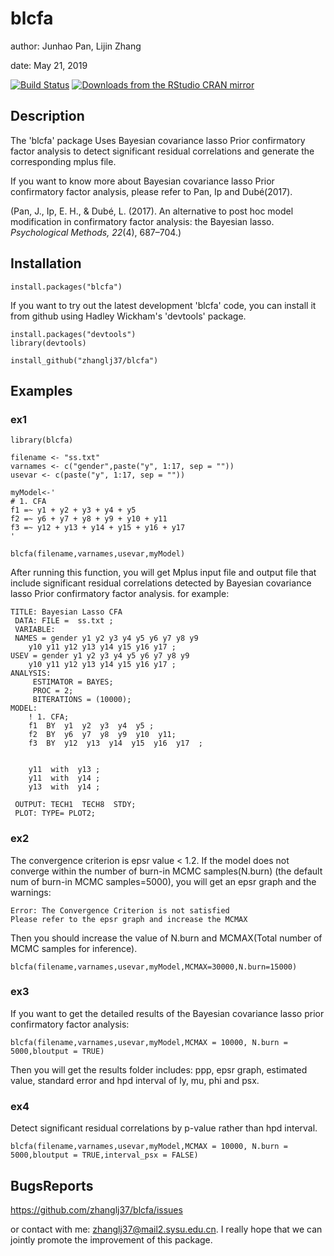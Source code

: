 
# blcfa
author: Junhao Pan, Lijin Zhang

date: May 21, 2019


[![Build Status](https://travis-ci.org/zhanglj37/blcfa.svg)](https://travis-ci.org/zhanglj37/blcfa)
[![Downloads from the RStudio CRAN mirror](http://cranlogs.r-pkg.org/badges/blcfa)](https://cran.r-project.org/package=blcfa)

## Description
The 'blcfa' package Uses Bayesian covariance lasso Prior confirmatory factor analysis to detect significant residual correlations and generate the corresponding mplus file.

If you want to know more about Bayesian covariance lasso Prior confirmatory factor analysis, please refer to Pan, Ip and Dubé(2017).

(Pan, J., Ip, E. H., & Dubé, L. (2017). An alternative to post hoc model modification in confirmatory factor analysis: the Bayesian lasso. *Psychological Methods, 22*(4), 687–704.)

## Installation
```
install.packages("blcfa")
```

If you want to try out the latest development 'blcfa' code, you can install it  from github using Hadley Wickham's 'devtools' package. 

```
install.packages("devtools")
library(devtools)

install_github("zhanglj37/blcfa")
```


## Examples

### ex1

```
library(blcfa)

filename <- "ss.txt" 
varnames <- c("gender",paste("y", 1:17, sep = ""))
usevar <- c(paste("y", 1:17, sep = ""))

myModel<-'   
# 1. CFA
f1 =~ y1 + y2 + y3 + y4 + y5 
f2 =~ y6 + y7 + y8 + y9 + y10 + y11
f3 =~ y12 + y13 + y14 + y15 + y16 + y17  
'

blcfa(filename,varnames,usevar,myModel)
```

After running this function, you will get Mplus input file and output file  that include significant residual correlations detected by Bayesian covariance lasso Prior confirmatory factor analysis. for example:
```
TITLE: Bayesian Lasso CFA
 DATA: FILE =  ss.txt ; 
 VARIABLE:
 NAMES = gender y1 y2 y3 y4 y5 y6 y7 y8 y9 
	y10 y11 y12 y13 y14 y15 y16 y17 ;
USEV = gender y1 y2 y3 y4 y5 y6 y7 y8 y9 
	y10 y11 y12 y13 y14 y15 y16 y17 ;
ANALYSIS:
	 ESTIMATOR = BAYES;
	 PROC = 2;
	 BITERATIONS = (10000);
MODEL:
	! 1. CFA;
	f1  BY  y1  y2  y3  y4  y5 ;
	f2  BY  y6  y7  y8  y9  y10  y11;
	f3  BY  y12  y13  y14  y15  y16  y17  ;
	 

	y11  with  y13 ;
	y11  with  y14 ;
	y13  with  y14 ;
	
 OUTPUT: TECH1  TECH8  STDY;
 PLOT: TYPE= PLOT2;

```

### ex2
The convergence criterion is epsr value < 1.2. If the model does not converge within the number of burn-in MCMC samples(N.burn) (the default num of burn-in MCMC samples=5000), you will get an epsr graph and the warnings:
```
Error: The Convergence Criterion is not satisfied
Please refer to the epsr graph and increase the MCMAX
```


Then you should increase the value of N.burn and MCMAX(Total number of MCMC samples for inference).
```
blcfa(filename,varnames,usevar,myModel,MCMAX=30000,N.burn=15000)
```

### ex3
If you want to get the detailed results of the Bayesian covariance lasso prior confirmatory factor analysis:
```
blcfa(filename,varnames,usevar,myModel,MCMAX = 10000, N.burn = 5000,bloutput = TRUE)
```

Then you will get the results folder includes: ppp, epsr graph,
			estimated value, standard error and hpd interval of ly, mu, phi and psx.

### ex4
Detect significant residual correlations by p-value rather than hpd interval.
```
blcfa(filename,varnames,usevar,myModel,MCMAX = 10000, N.burn = 5000,bloutput = TRUE,interval_psx = FALSE)
```

## BugsReports

https://github.com/zhanglj37/blcfa/issues

or contact with me: zhanglj37@mail2.sysu.edu.cn. I really hope that we can jointly promote the improvement of this package.
